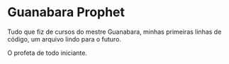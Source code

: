 # Guanabara Prophet
 Tudo que fiz de cursos do mestre Guanabara, minhas primeiras linhas de código, um arquivo lindo para o futuro.

 O profeta de todo iniciante.
